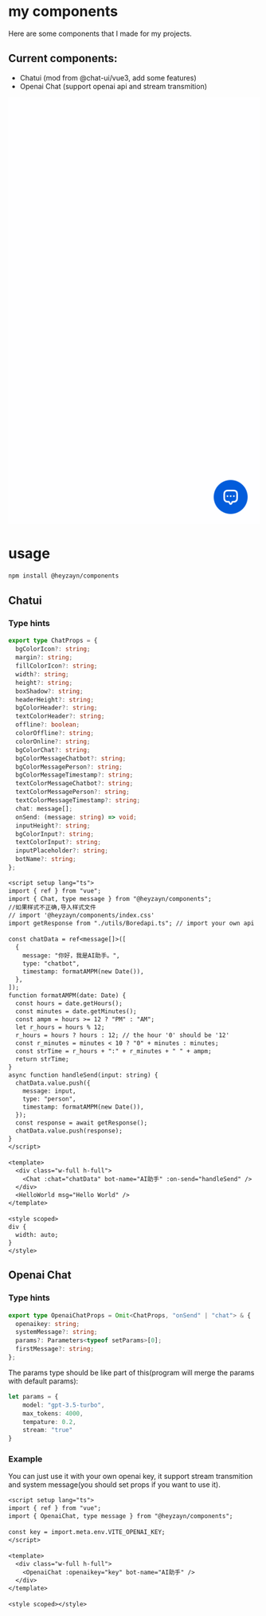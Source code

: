 # my components
Here are some components that I made for my projects.

## Current components:

- Chatui (mod from @chat-ui/vue3, add some features)
- Openai Chat (support openai api and stream transmition)  

![Openai Chat](https://github.com/DSYZayn/components/blob/main/public/examples_public/example.gif)

# usage

```sh
npm install @heyzayn/components
```

## Chatui
### Type hints
```typescript
export type ChatProps = {
  bgColorIcon?: string;
  margin?: string;
  fillColorIcon?: string;
  width?: string;
  height?: string;
  boxShadow?: string;
  headerHeight?: string;
  bgColorHeader?: string;
  textColorHeader?: string;
  offline?: boolean;
  colorOffline?: string;
  colorOnline?: string;
  bgColorChat?: string;
  bgColorMessageChatbot?: string;
  bgColorMessagePerson?: string;
  bgColorMessageTimestamp?: string;
  textColorMessageChatbot?: string;
  textColorMessagePerson?: string;
  textColorMessageTimestamp?: string;
  chat: message[];
  onSend: (message: string) => void;
  inputHeight?: string;
  bgColorInput?: string;
  textColorInput?: string;
  inputPlaceholder?: string;
  botName?: string;
};
```
```vue
<script setup lang="ts">
import { ref } from "vue";
import { Chat, type message } from "@heyzayn/components";
//如果样式不正确,导入样式文件
// import '@heyzayn/components/index.css'
import getResponse from "./utils/Boredapi.ts"; // import your own api

const chatData = ref<message[]>([
  {
    message: "你好，我是AI助手。",
    type: "chatbot",
    timestamp: formatAMPM(new Date()),
  },
]);
function formatAMPM(date: Date) {
  const hours = date.getHours();
  const minutes = date.getMinutes();
  const ampm = hours >= 12 ? "PM" : "AM";
  let r_hours = hours % 12;
  r_hours = hours ? hours : 12; // the hour '0' should be '12'
  const r_minutes = minutes < 10 ? "0" + minutes : minutes;
  const strTime = r_hours + ":" + r_minutes + " " + ampm;
  return strTime;
}
async function handleSend(input: string) {
  chatData.value.push({
    message: input,
    type: "person",
    timestamp: formatAMPM(new Date()),
  });
  const response = await getResponse();
  chatData.value.push(response);
}
</script>

<template>
  <div class="w-full h-full">
    <Chat :chat="chatData" bot-name="AI助手" :on-send="handleSend" />
  </div>
  <HelloWorld msg="Hello World" />
</template>

<style scoped>
div {
  width: auto;
}
</style>
```

## Openai Chat
### Type hints
```typescript
export type OpenaiChatProps = Omit<ChatProps, "onSend" | "chat"> & {
  openaikey: string;
  systemMessage?: string;
  params?: Parameters<typeof setParams>[0];
  firstMessage?: string;
};
```
The params type should be like part of this(program will merge the params with default params):
```typescript
let params = {
    model: "gpt-3.5-turbo",
    max_tokens: 4000,
    tempature: 0.2,
    stream: "true"
}
```

### Example
You can just use it with your own openai key, it support stream transmition and system message(you should set props if you want to use it).
```vue
<script setup lang="ts">
import { ref } from "vue";
import { OpenaiChat, type message } from "@heyzayn/components";

const key = import.meta.env.VITE_OPENAI_KEY;
</script>

<template>
  <div class="w-full h-full">
    <OpenaiChat :openaikey="key" bot-name="AI助手" />
  </div>
</template>

<style scoped></style>
```
